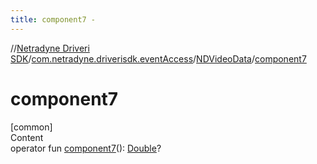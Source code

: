 ```yaml
---
title: component7 -
---
```

//[Netradyne Driveri SDK](../../index.md)/[com.netradyne.driverisdk.eventAccess](../index.md)/[NDVideoData](index.md)/[component7](component7.md)



# component7  
[common]  
Content  
operator fun [component7](component7.md)(): [Double](https://kotlinlang.org/api/latest/jvm/stdlib/kotlin/-double/index.html)?  



